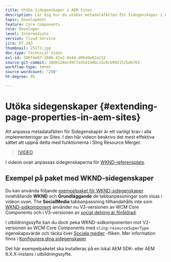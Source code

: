 ```yaml
---
title: Utöka Sidegenskaper i AEM Sites
description: Lär dig hur du utökar metadatafälten för Sidegenskaper i Adobe Experience Manager Sites. I den här videon beskrivs det mest effektiva sättet att uppnå detta med funktionerna i Sling Resource Merger.
topic: Development
feature: Core Components
role: Developer
level: Intermediate
version: Cloud Service
jira: KT-243
thumbnail: 25173.jpg
doc-type: Technical Video
exl-id: 500f4e07-2686-42a2-8e44-d96dde02a112
source-git-commit: 30d6120ec99f7a95414dbc31c0cb002152bd6763
workflow-type: tm+mt
source-wordcount: '250'
ht-degree: 0%

---
```


# Utöka sidegenskaper {#extending-page-properties-in-aem-sites}

Att anpassa metadatafälten för Sidegenskaper är ett vanligt krav i alla implementeringar av Sites. I den här videon beskrivs det mest effektiva sättet att uppnå detta med funktionerna i Sling Resource Merger.

>[!VIDEO](https://video.tv.adobe.com/v/25173?quality=12&learn=on)

I videon ovan anpassas sidegenskaperna för [WKND-referensplats](https://github.com/adobe/aem-guides-wknd).

## Exempel på paket med WKND-sidegenskaper

Du kan använda följande [exempelpaket för WKND-sidegenskaper](./assets/WKND-PageProperties-Example-Dialog-1.0.zip) innehållande **WKND** och **Grundläggande** de tabbanpassningar som visas i videon ovan. The **SocialMedia** tabbanpassning tillhandahålls inte som [WKND-sidkomponent](https://github.com/adobe/aem-guides-wknd/blob/main/ui.apps/src/main/content/jcr_root/apps/wknd/components/page/.content.xml#L5) använder nu V3-versionen av WCM Core Components och i V3-versionen av [social delning är föråldrad](https://github.com/adobe/aem-core-wcm-components/pull/1930).

I utbildningssyfte kan du dock peka WKND-sidkomponenten mot V2-versionen av WCM Core Components med `sling:resourceSuperType` egenskapsvärde och täcka över [Sociala medier](https://github.com/adobe/aem-core-wcm-components/blob/main/content/src/content/jcr_root/apps/core/wcm/components/page/v2/page/_cq_dialog/.content.xml#L95) -fliken. Mer information finns i [Konfigurera dina sidegenskaper](https://experienceleague.adobe.com/docs/experience-manager-65/developing/extending-aem/page-properties-views.html#configuring-your-page-properties)

Det här exempelpaketet ska installeras på en lokal AEM SDK- eller AEM 6.X.X-instans i utbildningssyfte.
